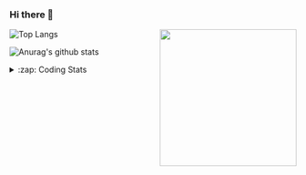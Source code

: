 ### Hi there 👋

<!--
**tao8687/tao8687** is a ✨ _special_ ✨ repository because its `README.md` (this file) appears on your GitHub profile.

Here are some ideas to get you started:

- 🔭 I’m currently working on ...
- 🌱 I’m currently learning ...
- 👯 I’m looking to collaborate on ...
- 🤔 I’m looking for help with ...
- 💬 Ask me about ...
- 📫 How to reach me: ...
- 😄 Pronouns: ...
- ⚡ Fun fact: ...
-->

<img align='right' src="https://media.giphy.com/media/M9gbBd9nbDrOTu1Mqx/giphy.gif" width="240">

  
![Top Langs](https://github-readme-stats.vercel.app/api/top-langs/?username=tao8687&layout=compact&title_color=23238E&text_color=A67D3D)

![Anurag's github stats](https://github-readme-stats.vercel.app/api?username=tao8687&show_icons=true&&text_color=A67D3D&title_color=23238E&show_icons=false&count_private=true&hide=stars)

<details>
  <summary>:zap: Coding Stats</summary>
  <br>
    
<!--START_SECTION:waka-->

```txt
From: 18 February 2025 - To: 25 February 2025

Python      6 hrs 32 mins   █████████████░░░░░░░░░░░░   52.46 %
YAML        2 hrs 46 mins   █████▓░░░░░░░░░░░░░░░░░░░   22.27 %
Other       1 hr 9 mins     ██▒░░░░░░░░░░░░░░░░░░░░░░   09.30 %
C++         56 mins         ██░░░░░░░░░░░░░░░░░░░░░░░   07.61 %
CMake       38 mins         █▒░░░░░░░░░░░░░░░░░░░░░░░   05.10 %
```

<!--END_SECTION:waka-->
</details>

